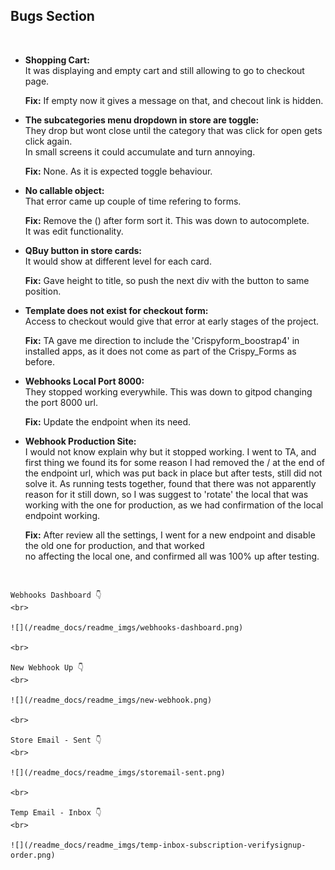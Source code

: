 ## Bugs Section
<br>


- **Shopping Cart:** <br>
    It was displaying and empty cart and still allowing to go to checkout page. 
    <br>

    **Fix:** If empty now it gives a message on that, and checout link is hidden.

- **The subcategories menu dropdown in store are toggle:** <br>
    They drop but wont close until the category that was click for open gets click again. <br>
    In small screens it could accumulate and turn annoying.
    <br>
    
    **Fix:** None. As it is expected toggle behaviour.

- **No callable object:** <br>
    That error came up couple of time refering to forms.
    <br>

    **Fix:** Remove the () after form sort it. This was down to autocomplete.<br>
         It was edit functionality.

- **QBuy button in store cards:** <br>
    It would show at different level for each card.
    <br>

    **Fix:** Gave height to title, so push the next div with the button to same position.

- **Template does not exist for checkout form:** <br>
    Access to checkout would give that error at early stages of the project.
    <br>

    **Fix:** TA gave me direction to include the 'Crispyform_boostrap4' in installed apps, as it does not come as part of the Crispy_Forms as before.

- **Webhooks Local Port 8000:** <br>
    They stopped working everywhile. This was down to gitpod changing the port 8000 url.
    <br>

    **Fix:** Update the endpoint when its need.

- **Webhook Production Site:** <br>
    I would not know explain why but it stopped working. I went to TA, and first thing we found its for some reason I had removed the / at the end of the endpoint url, which was put back in place but after tests, still did not solve it. As running tests together, found that there was not apparently reason for it still down, so I was suggest to 'rotate' the local that was working with the one for production, as we had confirmation of the local endpoint working.
    <br>

    **Fix:** After review all the settings, I went for a new endpoint and disable the old one for production, and that worked  
             no affecting the local one, and confirmed all was 100% up after testing.
<br>
    
    Webhooks Dashboard 👇
    <br>

    ![](/readme_docs/readme_imgs/webhooks-dashboard.png)
    
    <br>

    New Webhook Up 👇
    <br>

    ![](/readme_docs/readme_imgs/new-webhook.png)
    
    <br>

    Store Email - Sent 👇
    <br>

    ![](/readme_docs/readme_imgs/storemail-sent.png)
    
    <br>

    Temp Email - Inbox 👇
    <br>

    ![](/readme_docs/readme_imgs/temp-inbox-subscription-verifysignup-order.png)
